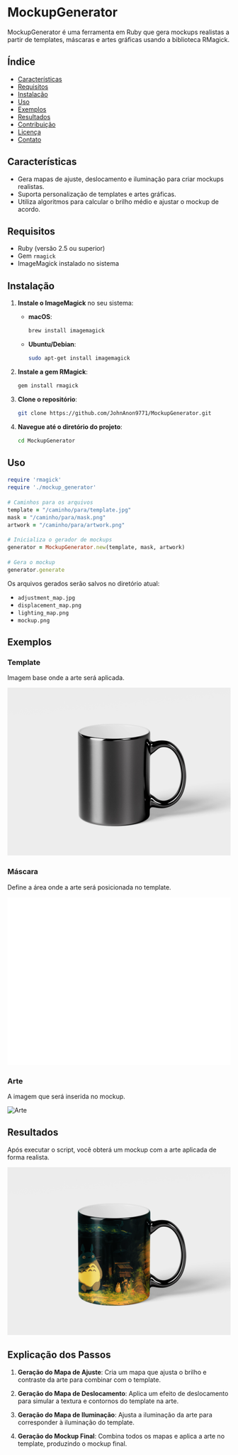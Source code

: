 # MockupGenerator

MockupGenerator é uma ferramenta em Ruby que gera mockups realistas a partir de templates, máscaras e artes gráficas usando a biblioteca RMagick.

## Índice

- [Características](#características)
- [Requisitos](#requisitos)
- [Instalação](#instalação)
- [Uso](#uso)
- [Exemplos](#exemplos)
- [Resultados](#resultados)
- [Contribuição](#contribuição)
- [Licença](#licença)
- [Contato](#contato)

## Características

- Gera mapas de ajuste, deslocamento e iluminação para criar mockups realistas.
- Suporta personalização de templates e artes gráficas.
- Utiliza algoritmos para calcular o brilho médio e ajustar o mockup de acordo.

## Requisitos

- Ruby (versão 2.5 ou superior)
- Gem `rmagick`
- ImageMagick instalado no sistema

## Instalação

1. **Instale o ImageMagick** no seu sistema:

   - **macOS**:

     ```bash
     brew install imagemagick
     ```

   - **Ubuntu/Debian**:

     ```bash
     sudo apt-get install imagemagick
     ```

2. **Instale a gem RMagick**:

   ```bash
   gem install rmagick
   ```

3. **Clone o repositório**:

   ```bash
   git clone https://github.com/JohnAnon9771/MockupGenerator.git
   ```

4. **Navegue até o diretório do projeto**:

   ```bash
   cd MockupGenerator
   ```

## Uso

```ruby
require 'rmagick'
require './mockup_generator'

# Caminhos para os arquivos
template = "/caminho/para/template.jpg"
mask = "/caminho/para/mask.png"
artwork = "/caminho/para/artwork.png"

# Inicializa o gerador de mockups
generator = MockupGenerator.new(template, mask, artwork)

# Gera o mockup
generator.generate
```

Os arquivos gerados serão salvos no diretório atual:

- `adjustment_map.jpg`
- `displacement_map.png`
- `lighting_map.png`
- `mockup.png`

## Exemplos

### Template

Imagem base onde a arte será aplicada.

![Template](assets/mug/template.jpg)

### Máscara

Define a área onde a arte será posicionada no template.

![Máscara](assets/mug/mask.png)

### Arte

A imagem que será inserida no mockup.

![Arte](assets/mug/artwork.png)

## Resultados

Após executar o script, você obterá um mockup com a arte aplicada de forma realista.

![Mockup Gerado](assets/mug/mockup.png)

## Explicação dos Passos

1. **Geração do Mapa de Ajuste**: Cria um mapa que ajusta o brilho e contraste da arte para combinar com o template.

2. **Geração do Mapa de Deslocamento**: Aplica um efeito de deslocamento para simular a textura e contornos do template na arte.

3. **Geração do Mapa de Iluminação**: Ajusta a iluminação da arte para corresponder à iluminação do template.

4. **Geração do Mockup Final**: Combina todos os mapas e aplica a arte no template, produzindo o mockup final.